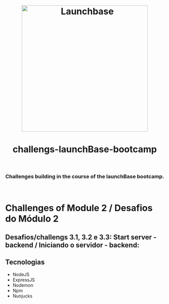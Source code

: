 <h1 align="center">
   <img alt="Launchbase" src="https://storage.googleapis.com/golden-wind/bootcamp-launchbase/logo.png" width="400px" />
 </h1></n>

<h1 align="center">challengs-launchBase-bootcamp</h2>&nbsp;&nbsp;&nbsp;
<h3 align="center">Challenges building in the course of the launchBase bootcamp.</h3>&nbsp;

# Challenges of Module 2 / Desafios do Módulo 2
<h2>Desafios/challengs 3.1, 3.2 e 3.3: Start server - backend / Iniciando o servidor - backend:</h2>

 ## Tecnologias
  * NodeJS
  * ExpressJS
  * Nodemon
  * Npm
  * Nunjucks



